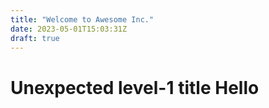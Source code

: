 ```yaml
---
title: "Welcome to Awesome Inc."
date: 2023-05-01T15:03:31Z
draft: true
---
```


# Unexpected level-1 title Hello

